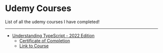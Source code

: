 # Udemy Courses

List of all the udemy courses I have completed!
***

- [Understanding TypeScript - 2022 Edition](https://github.com/rikusstrydom/udemy-courses/tree/master/understanding-typescript)
    - [Certificate of Completion](https://github.com/rikusstrydom/udemy-courses/blob/master/understanding-typescript/Certificate.pdf)
    - [Link to Course](https://www.udemy.com/course/understanding-typescript/)
